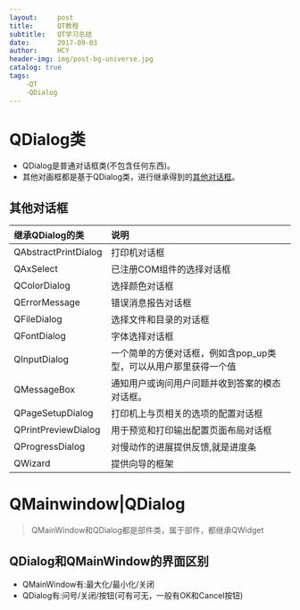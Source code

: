 ```yaml
---
layout:     post
title:      QT教程
subtitle:   QT学习总结
date:       2017-09-03
author:     HCY
header-img: img/post-bg-universe.jpg
catalog: true
tags:
    -QT
    -QDialog
---
```

# QDialog类
* QDialog是普通对话框类(不包含任何东西)。
* 其他对画框都是基于QDialog类，进行继承得到的[其他对话框](#其他对话框)。

## 其他对话框

|继承QDialog的类|说明|
|:-------------------|:---------------------------------------------------------|
|QAbstractPrintDialog|打印机对话框                                               |
|QAxSelect           |已注册COM组件的选择对话框                                   |
|QColorDialog        |选择颜色对话框                                             |
|QErrorMessage       |错误消息报告对话框                                          |
|QFileDialog         |选择文件和目录的对话框                                      |
|QFontDialog         |字体选择对话框                                              |
|QInputDialog        |一个简单的方便对话框，例如含pop_up类型，可以从用户那里获得一个值|
|QMessageBox         |通知用户或询问用户问题并收到答案的模态对话框。                 |
|QPageSetupDialog    |打印机上与页相关的选项的配置对话框                            |
|QPrintPreviewDialog |用于预览和打印输出配置页面布局对话框                          |
|QProgressDialog     |对慢动作的进展提供反馈,就是进度条                             |
|QWizard             |提供向导的框架                                              |

# QMainwindow|QDialog
> QMainWindow和QDialog都是部件类，属于部件，都继承QWidget

## QDialog和QMainWindow的界面区别
* QMainWindow有:最大化/最小化/关闭
* QDialog有:问号/关闭/按钮(可有可无，一般有OK和Cancel按钮)
